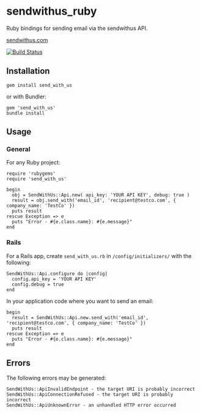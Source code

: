 # sendwithus_ruby

Ruby bindings for sending email via the sendwithus API.

[sendwithus.com](http://sendwithus.com)

[![Build Status](https://api.travis-ci.org/sendwithus/sendwithus_ruby.png)](https://api.travis-ci.org/sendwithus/sendwithus_ruby)

## Installation

    gem install send_with_us

or with Bundler:

    gem 'send_with_us'
    bundle install

## Usage

### General

For any Ruby project:

    require 'rubygems'
    require 'send_with_us'

    begin
      obj = SendWithUs::Api.new( api_key: 'YOUR API KEY', debug: true )
      result = obj.send_with('email_id', 'recipient@testco.com', { company_name: 'TestCo' })
      puts result
    rescue Exception => e
      puts "Error - #{e.class.name}: #{e.message}"
    end

### Rails

For a Rails app, create `send_with_us.rb` in `/config/initializers/`
with the following:

    SendWithUs::Api.configure do |config|
      config.api_key = 'YOUR API KEY'
      config.debug = true
    end

In your application code where you want to send an email:

    begin
      result = SendWithUs::Api.new.send_with('email_id', 'recipient@testco.com', { company_name: 'TestCo' })
      puts result
    rescue Exception => e
      puts "Error - #{e.class.name}: #{e.message}"
    end

## Errors

The following errors may be generated:

    SendWithUs::ApiInvalidEndpoint - the target URI is probably incorrect
    SendWithUs::ApiConnectionRefused - the target URI is probably incorrect
    SendWithUs::ApiUnknownError - an unhandled HTTP error occurred
